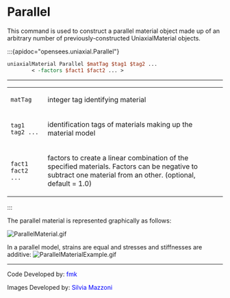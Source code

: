 # Parallel

This command is used to construct a parallel material object made up
of an arbitrary number of previously-constructed UniaxialMaterial
objects.

:::{apidoc="opensees.uniaxial.Parallel"}
```tcl
uniaxialMaterial Parallel $matTag $tag1 $tag2 ...
        < -factors $fact1 $fact2 ... >
```

<hr />
<table>
<tbody>
<tr class="odd">
<td><code class="parameter-table-variable">matTag</code></td>
<td><p>integer tag identifying material</p></td>
</tr>
<tr class="even">
<td><code>tag1 tag2 ...</code></td>
<td><p>identification tags of materials making up the material
model</p></td>
</tr>
<tr class="odd">
<td><p><code>fact1 fact2 ...</code></p></td>
<td><p>factors to create a linear combination of the specified
materials. Factors can be negative to subtract one material from an
other. (optional, default = 1.0)</p></td>
</tr>
</tbody>
</table>
:::

The parallel material is represented graphically as follows:

<img
src="/OpenSeesRT/contrib/static/ParallelMaterial.gif" title="ParallelMaterial.gif"
alt="ParallelMaterial.gif" />

<p>In a parallel model, strains are equal and stresses and stiffnesses
are additive: <img src="/OpenSeesRT/contrib/static/ParallelMaterialExample.gif"
title="ParallelMaterialExample.gif"
alt="ParallelMaterialExample.gif" /></p>
<hr />
<p>Code Developed by: <span style="color:blue"> fmk
</span></p>
<p>Images Developed by: <span style="color:blue"> Silvia Mazzoni
</span></p>

